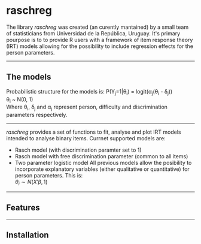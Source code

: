 # raschreg

The library _raschreg_ was created (an curently mantained) by a small team of statisticians from Universidad de la República, Uruguay. It's primary pourpose is to to provide R users with a framework of item response theory (IRT) models allowing for the possibility to include regression effects for the person parameters.   
***
## The models
Probabilistic structure for the models is:
P(Y<sub>j</sub>=1|&theta;<sub>i</sub>) = logit(&alpha;<sub>j</sub>(&theta;<sub>i</sub> - &delta;<sub>j</sub>))   
&theta;<sub>i</sub> ~ N(0, 1)   
Where &theta;<sub>i</sub>, &delta;<sub>j</sub> and &alpha;<sub>j</sub> represent person, difficulty and discrimination parameters respectively.
***
_raschreg_ provides a set of functions to fit, analyse and plot IRT models intended to analyse binary items. Currnet supported models are:   
* Rasch model (with discrimination paramter set to 1)
* Rasch model with free discrimination parameter (common to all items)
* Two parameter logistic model
All previous models allow the posibility to incorporate explanatory variables (either qualitative or quantitative) for person parameters. This is:   
$\theta_i \sim N(X'\beta, 1)$
***
## Features

***
## Installation
